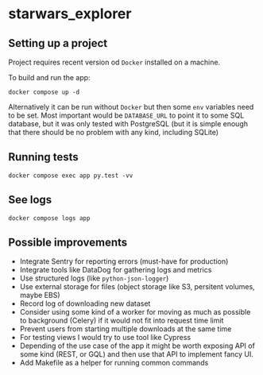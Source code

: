 # starwars_explorer

## Setting up a project

Project requires recent version od `Docker` installed on a machine.

To build and run the app:

```
docker compose up -d
```

Alternatively it can be run without `Docker` but then some `env` variables need to be set.
Most important would be `DATABASE_URL` to point it to some SQL database, but it was only tested
with PostgreSQL (but it is simple enough that there should be no problem with any kind, including SQLite)


## Running tests

```
docker compose exec app py.test -vv
```


## See logs


```
docker compose logs app
```

## Possible improvements

 * Integrate Sentry for reporting errors (must-have for production)
 * Integrate tools like DataDog for gathering logs and metrics
 * Use structured logs (like `python-json-logger`)
 * Use external storage for files (object storage like S3, persitent volumes, maybe EBS)
 * Record log of downloading new dataset
 * Consider using some kind of a worker for moving as much as possible to background (Celery) if it would not fit into request time limit
 * Prevent users from starting multiple downloads at the same time
 * For testing views I would try to use tool like Cypress
 * Depending of the use case of the app it might be worth exposing API of some kind (REST, or GQL) and then use that API to implement fancy UI.
 * Add Makefile as a helper for running common commands
